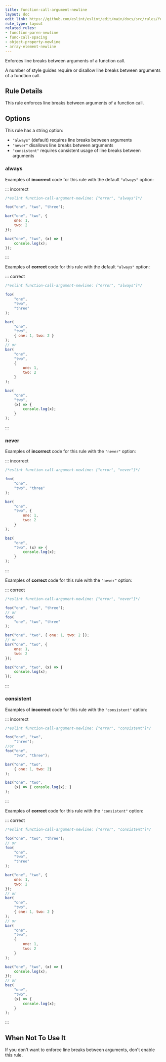 ```yaml
---
title: function-call-argument-newline
layout: doc
edit_link: https://github.com/eslint/eslint/edit/main/docs/src/rules/function-call-argument-newline.md
rule_type: layout
related_rules:
- function-paren-newline
- func-call-spacing
- object-property-newline
- array-element-newline
---
```


<!--FIXABLE-->

Enforces line breaks between arguments of a function call.

A number of style guides require or disallow line breaks between arguments of a function call.

## Rule Details

This rule enforces line breaks between arguments of a function call.

## Options

This rule has a string option:

* `"always"` (default) requires line breaks between arguments
* `"never"` disallows line breaks between arguments
* `"consistent"` requires consistent usage of line breaks between arguments

### always

Examples of **incorrect** code for this rule with the default `"always"` option:

::: incorrect

```js
/*eslint function-call-argument-newline: ["error", "always"]*/

foo("one", "two", "three");

bar("one", "two", {
    one: 1,
    two: 2
});

baz("one", "two", (x) => {
    console.log(x);
});
```

:::

Examples of **correct** code for this rule with the default `"always"` option:

::: correct

```js
/*eslint function-call-argument-newline: ["error", "always"]*/

foo(
    "one",
    "two",
    "three"
);

bar(
    "one",
    "two",
    { one: 1, two: 2 }
);
// or
bar(
    "one",
    "two",
    {
        one: 1,
        two: 2
    }
);

baz(
    "one",
    "two",
    (x) => {
        console.log(x);
    }
);
```

:::

### never

Examples of **incorrect** code for this rule with the `"never"` option:

::: incorrect

```js
/*eslint function-call-argument-newline: ["error", "never"]*/

foo(
    "one",
    "two", "three"
);

bar(
    "one",
    "two", {
        one: 1,
        two: 2
    }
);

baz(
    "one",
    "two", (x) => {
        console.log(x);
    }
);
```

:::

Examples of **correct** code for this rule with the `"never"` option:

::: correct

```js
/*eslint function-call-argument-newline: ["error", "never"]*/

foo("one", "two", "three");
// or
foo(
    "one", "two", "three"
);

bar("one", "two", { one: 1, two: 2 });
// or
bar("one", "two", {
    one: 1,
    two: 2
});

baz("one", "two", (x) => {
    console.log(x);
});
```

:::

### consistent

Examples of **incorrect** code for this rule with the `"consistent"` option:

::: incorrect

```js
/*eslint function-call-argument-newline: ["error", "consistent"]*/

foo("one", "two",
    "three");
//or
foo("one",
    "two", "three");

bar("one", "two",
    { one: 1, two: 2}
);

baz("one", "two",
    (x) => { console.log(x); }
);
```

:::

Examples of **correct** code for this rule with the `"consistent"` option:

::: correct

```js
/*eslint function-call-argument-newline: ["error", "consistent"]*/

foo("one", "two", "three");
// or
foo(
    "one",
    "two",
    "three"
);

bar("one", "two", {
    one: 1,
    two: 2
});
// or
bar(
    "one",
    "two",
    { one: 1, two: 2 }
);
// or
bar(
    "one",
    "two",
    {
        one: 1,
        two: 2
    }
);

baz("one", "two", (x) => {
    console.log(x);
});
// or
baz(
    "one",
    "two",
    (x) => {
        console.log(x);
    }
);
```

:::

## When Not To Use It

If you don't want to enforce line breaks between arguments, don't enable this rule.
